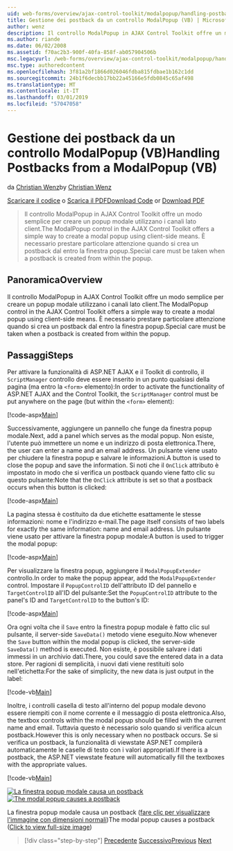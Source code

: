 ```yaml
---
uid: web-forms/overview/ajax-control-toolkit/modalpopup/handling-postbacks-from-a-modalpopup-vb
title: Gestione dei postback da un controllo ModalPopup (VB) | Microsoft Docs
author: wenz
description: Il controllo ModalPopup in AJAX Control Toolkit offre un modo semplice per creare un popup modale utilizzano i canali lato client. È necessario prestare particolare attenzione quando un pos...
ms.author: riande
ms.date: 06/02/2008
ms.assetid: f70ac2b3-900f-40fa-858f-ab057904506b
msc.legacyurl: /web-forms/overview/ajax-control-toolkit/modalpopup/handling-postbacks-from-a-modalpopup-vb
msc.type: authoredcontent
ms.openlocfilehash: 3f81a2bf1866d026046fdba815fdbae1b162c1dd
ms.sourcegitcommit: 24b1f6decbb17bb22a45166e5fdb0845c65af498
ms.translationtype: MT
ms.contentlocale: it-IT
ms.lasthandoff: 03/01/2019
ms.locfileid: "57047058"
---
```

<a name="handling-postbacks-from-a-modalpopup-vb"></a><span data-ttu-id="76ae9-104">Gestione dei postback da un controllo ModalPopup (VB)</span><span class="sxs-lookup"><span data-stu-id="76ae9-104">Handling Postbacks from a ModalPopup (VB)</span></span>
====================
<span data-ttu-id="76ae9-105">da [Christian Wenz](https://github.com/wenz)</span><span class="sxs-lookup"><span data-stu-id="76ae9-105">by [Christian Wenz](https://github.com/wenz)</span></span>

<span data-ttu-id="76ae9-106">[Scaricare il codice](http://download.microsoft.com/download/2/4/0/24052038-f942-4336-905b-b60ae56f0dd5/ModalPopup3.vb.zip) o [Scarica il PDF](http://download.microsoft.com/download/b/6/a/b6ae89ee-df69-4c87-9bfb-ad1eb2b23373/modalpopup3VB.pdf)</span><span class="sxs-lookup"><span data-stu-id="76ae9-106">[Download Code](http://download.microsoft.com/download/2/4/0/24052038-f942-4336-905b-b60ae56f0dd5/ModalPopup3.vb.zip) or [Download PDF](http://download.microsoft.com/download/b/6/a/b6ae89ee-df69-4c87-9bfb-ad1eb2b23373/modalpopup3VB.pdf)</span></span>

> <span data-ttu-id="76ae9-107">Il controllo ModalPopup in AJAX Control Toolkit offre un modo semplice per creare un popup modale utilizzano i canali lato client.</span><span class="sxs-lookup"><span data-stu-id="76ae9-107">The ModalPopup control in the AJAX Control Toolkit offers a simple way to create a modal popup using client-side means.</span></span> <span data-ttu-id="76ae9-108">È necessario prestare particolare attenzione quando si crea un postback dal entro la finestra popup.</span><span class="sxs-lookup"><span data-stu-id="76ae9-108">Special care must be taken when a postback is created from within the popup.</span></span>


## <a name="overview"></a><span data-ttu-id="76ae9-109">Panoramica</span><span class="sxs-lookup"><span data-stu-id="76ae9-109">Overview</span></span>

<span data-ttu-id="76ae9-110">Il controllo ModalPopup in AJAX Control Toolkit offre un modo semplice per creare un popup modale utilizzano i canali lato client.</span><span class="sxs-lookup"><span data-stu-id="76ae9-110">The ModalPopup control in the AJAX Control Toolkit offers a simple way to create a modal popup using client-side means.</span></span> <span data-ttu-id="76ae9-111">È necessario prestare particolare attenzione quando si crea un postback dal entro la finestra popup.</span><span class="sxs-lookup"><span data-stu-id="76ae9-111">Special care must be taken when a postback is created from within the popup.</span></span>

## <a name="steps"></a><span data-ttu-id="76ae9-112">Passaggi</span><span class="sxs-lookup"><span data-stu-id="76ae9-112">Steps</span></span>

<span data-ttu-id="76ae9-113">Per attivare la funzionalità di ASP.NET AJAX e il Toolkit di controllo, il `ScriptManager` controllo deve essere inserito in un punto qualsiasi della pagina (ma entro la `<form>` elemento):</span><span class="sxs-lookup"><span data-stu-id="76ae9-113">In order to activate the functionality of ASP.NET AJAX and the Control Toolkit, the `ScriptManager` control must be put anywhere on the page (but within the `<form>` element):</span></span>

[!code-aspx[Main](handling-postbacks-from-a-modalpopup-vb/samples/sample1.aspx)]

<span data-ttu-id="76ae9-114">Successivamente, aggiungere un pannello che funge da finestra popup modale.</span><span class="sxs-lookup"><span data-stu-id="76ae9-114">Next, add a panel which serves as the modal popup.</span></span> <span data-ttu-id="76ae9-115">Non esiste, l'utente può immettere un nome e un indirizzo di posta elettronica.</span><span class="sxs-lookup"><span data-stu-id="76ae9-115">There, the user can enter a name and an email address.</span></span> <span data-ttu-id="76ae9-116">Un pulsante viene usato per chiudere la finestra popup e salvare le informazioni.</span><span class="sxs-lookup"><span data-stu-id="76ae9-116">A button is used to close the popup and save the information.</span></span> <span data-ttu-id="76ae9-117">Si noti che il `OnClick` attributo è impostato in modo che si verifica un postback quando viene fatto clic su questo pulsante:</span><span class="sxs-lookup"><span data-stu-id="76ae9-117">Note that the `OnClick` attribute is set so that a postback occurs when this button is clicked:</span></span>

[!code-aspx[Main](handling-postbacks-from-a-modalpopup-vb/samples/sample2.aspx)]

<span data-ttu-id="76ae9-118">La pagina stessa è costituito da due etichette esattamente le stesse informazioni: nome e l'indirizzo e-mail.</span><span class="sxs-lookup"><span data-stu-id="76ae9-118">The page itself consists of two labels for exactly the same information: name and email address.</span></span> <span data-ttu-id="76ae9-119">Un pulsante viene usato per attivare la finestra popup modale:</span><span class="sxs-lookup"><span data-stu-id="76ae9-119">A button is used to trigger the modal popup:</span></span>

[!code-aspx[Main](handling-postbacks-from-a-modalpopup-vb/samples/sample3.aspx)]

<span data-ttu-id="76ae9-120">Per visualizzare la finestra popup, aggiungere il `ModalPopupExtender` controllo.</span><span class="sxs-lookup"><span data-stu-id="76ae9-120">In order to make the popup appear, add the `ModalPopupExtender` control.</span></span> <span data-ttu-id="76ae9-121">Impostare il `PopupControlID` dell'attributo ID del pannello e `TargetControlID` all'ID del pulsante:</span><span class="sxs-lookup"><span data-stu-id="76ae9-121">Set the `PopupControlID` attribute to the panel's ID and `TargetControlID` to the button's ID:</span></span>

[!code-aspx[Main](handling-postbacks-from-a-modalpopup-vb/samples/sample4.aspx)]

<span data-ttu-id="76ae9-122">Ora ogni volta che il `Save` entro la finestra popup modale è fatto clic sul pulsante, il server-side `SaveData()` metodo viene eseguito.</span><span class="sxs-lookup"><span data-stu-id="76ae9-122">Now whenever the `Save` button within the modal popup is clicked, the server-side `SaveData()` method is executed.</span></span> <span data-ttu-id="76ae9-123">Non esiste, è possibile salvare i dati immessi in un archivio dati.</span><span class="sxs-lookup"><span data-stu-id="76ae9-123">There, you could save the entered data in a data store.</span></span> <span data-ttu-id="76ae9-124">Per ragioni di semplicità, i nuovi dati viene restituiti solo nell'etichetta:</span><span class="sxs-lookup"><span data-stu-id="76ae9-124">For the sake of simplicity, the new data is just output in the label:</span></span>

[!code-vb[Main](handling-postbacks-from-a-modalpopup-vb/samples/sample5.vb)]

<span data-ttu-id="76ae9-125">Inoltre, i controlli casella di testo all'interno del popup modale devono essere riempiti con il nome corrente e il messaggio di posta elettronica.</span><span class="sxs-lookup"><span data-stu-id="76ae9-125">Also, the textbox controls within the modal popup should be filled with the current name and email.</span></span> <span data-ttu-id="76ae9-126">Tuttavia questo è necessario solo quando si verifica alcun postback.</span><span class="sxs-lookup"><span data-stu-id="76ae9-126">However this is only necessary when no postback occurs.</span></span> <span data-ttu-id="76ae9-127">Se si verifica un postback, la funzionalità di viewstate ASP.NET compilerà automaticamente le caselle di testo con i valori appropriati.</span><span class="sxs-lookup"><span data-stu-id="76ae9-127">If there is a postback, the ASP.NET viewstate feature will automatically fill the textboxes with the appropriate values.</span></span>

[!code-vb[Main](handling-postbacks-from-a-modalpopup-vb/samples/sample6.vb)]


<span data-ttu-id="76ae9-128">[![La finestra popup modale causa un postback](handling-postbacks-from-a-modalpopup-vb/_static/image2.png)](handling-postbacks-from-a-modalpopup-vb/_static/image1.png)</span><span class="sxs-lookup"><span data-stu-id="76ae9-128">[![The modal popup causes a postback](handling-postbacks-from-a-modalpopup-vb/_static/image2.png)](handling-postbacks-from-a-modalpopup-vb/_static/image1.png)</span></span>

<span data-ttu-id="76ae9-129">La finestra popup modale causa un postback ([fare clic per visualizzare l'immagine con dimensioni normali](handling-postbacks-from-a-modalpopup-vb/_static/image3.png))</span><span class="sxs-lookup"><span data-stu-id="76ae9-129">The modal popup causes a postback ([Click to view full-size image](handling-postbacks-from-a-modalpopup-vb/_static/image3.png))</span></span>

> [!div class="step-by-step"]
> <span data-ttu-id="76ae9-130">[Precedente](using-modalpopup-with-a-repeater-control-vb.md)
> [Successivo](positioning-a-modalpopup-vb.md)</span><span class="sxs-lookup"><span data-stu-id="76ae9-130">[Previous](using-modalpopup-with-a-repeater-control-vb.md)
[Next](positioning-a-modalpopup-vb.md)</span></span>
